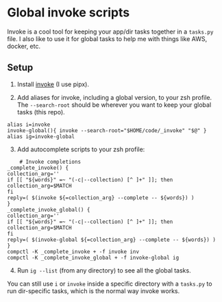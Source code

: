 Global invoke scripts
======

Invoke is a cool tool for keeping your app/dir tasks together in a `tasks.py` file.
I also like to use it for global tasks to help me with things like AWS, docker, etc.

## Setup

1. Install [invoke](http://www.pyinvoke.org/installing.html) (I use pipx).

2. Add aliases for invoke, including a global version, to your zsh profile.
   The `--search-root` should be wherever you want to keep your global tasks
   (this repo).
```
alias i=invoke
invoke-global(){ invoke --search-root="$HOME/code/_invoke" "$@" }
alias ig=invoke-global
```

3. Add autocomplete scripts to your zsh profile:
```
    # Invoke completions
_complete_invoke() {
collection_arg=''
if [[ "${words}" =~ "(-c|--collection) [^ ]+" ]]; then
collection_arg=$MATCH
fi
reply=( $(invoke ${=collection_arg} --complete -- ${words}) )
}
_complete_invoke_global() {
collection_arg=''
if [[ "${words}" =~ "(-c|--collection) [^ ]+" ]]; then
collection_arg=$MATCH
fi
reply=( $(invoke-global ${=collection_arg} --complete -- ${words}) )
}
compctl -K _complete_invoke + -f invoke inv
compctl -K _complete_invoke_global + -f invoke-global ig
```

4. Run `ig --list` (from any directory) to see all the global tasks.

You can still use `i` or `invoke` inside a specific directory with a `tasks.py`
to run dir-specific tasks, which is the normal way invoke works.